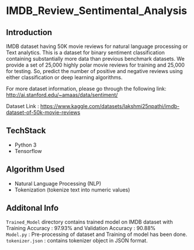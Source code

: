 # IMDB_Review_Sentimental_Analysis

## Introduction
IMDB dataset having 50K movie reviews for natural language processing or Text analytics.
This is a dataset for binary sentiment classification containing substantially more data than previous benchmark datasets. We provide a set of 25,000 highly polar movie reviews for training and 25,000 for testing. So, predict the number of positive and negative reviews using either classification or deep learning algorithms.

For more dataset information, please go through the following link:
http://ai.stanford.edu/~amaas/data/sentiment/

Dataset Link : https://www.kaggle.com/datasets/lakshmi25npathi/imdb-dataset-of-50k-movie-reviews

## TechStack
* Python 3
* Tensorflow

## Algorithm Used
* Natural Language Processing (NLP)
* Tokenization (tokenize text into numeric values)


## Additonal Info
`Trained_Model` directory contains trained model on IMDB dataset with Training Accuracy : 97.93% and Validation Accuracy : 90.88% <br />
`Model.py` : Pre-processing of dataset and Training of model has been done. <br />
`tokenizer.json` : contains tokenizer object in JSON format.
